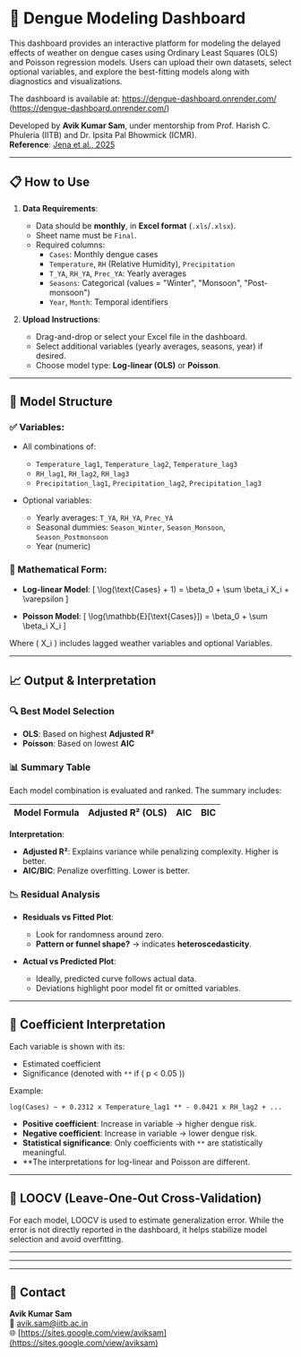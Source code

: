 
# 🦟 Dengue Modeling Dashboard

This dashboard provides an interactive platform for modeling the delayed effects of weather on dengue cases using Ordinary Least Squares (OLS) and Poisson regression models. Users can upload their own datasets, select optional variables, and explore the best-fitting models along with diagnostics and visualizations.

The dashboard is available at: https://dengue-dashboard.onrender.com/ (https://dengue-dashboard.onrender.com/)

Developed by **Avik Kumar Sam**, under mentorship from Prof. Harish C. Phuleria (IITB) and Dr. Ipsita Pal Bhowmick (ICMR).  
**Reference**: [Jena et al., 2025](https://doi.org/10.1080/22221751.2025.2493924)

---

## 📋 How to Use

1. **Data Requirements**:
   - Data should be **monthly**, in **Excel format** (`.xls`/`.xlsx`).
   - Sheet name must be `Final`.
   - Required columns:
     - `Cases`: Monthly dengue cases
     - `Temperature`, `RH` (Relative Humidity), `Precipitation`
     - `T_YA`, `RH_YA`, `Prec_YA`: Yearly averages
     - `Seasons`: Categorical (values = "Winter", "Monsoon", "Post-monsoon")
     - `Year`, `Month`: Temporal identifiers

2. **Upload Instructions**:
   - Drag-and-drop or select your Excel file in the dashboard.
   - Select additional variables (yearly averages, seasons, year) if desired.
   - Choose model type: **Log-linear (OLS)** or **Poisson**.

---

## 🧠 Model Structure

### ✅ Variables:

- All combinations of:
  - `Temperature_lag1`, `Temperature_lag2`, `Temperature_lag3`
  - `RH_lag1`, `RH_lag2`, `RH_lag3`
  - `Precipitation_lag1`, `Precipitation_lag2`, `Precipitation_lag3`

- Optional variables:
  - Yearly averages: `T_YA`, `RH_YA`, `Prec_YA`
  - Seasonal dummies: `Season_Winter`, `Season_Monsoon`, `Season_Postmonsoon`
  - Year (numeric)

### 🧮 Mathematical Form:

- **Log-linear Model**:
  \[
  \log(\text{Cases} + 1) = \beta_0 + \sum \beta_i X_i + \varepsilon
  \]

- **Poisson Model**:
  \[
  \log(\mathbb{E}[\text{Cases}]) = \beta_0 + \sum \beta_i X_i
  \]

Where \( X_i \) includes lagged weather variables and optional Variables.

---

## 📈 Output & Interpretation

### 🔍 Best Model Selection

- **OLS**: Based on highest **Adjusted R²**
- **Poisson**: Based on lowest **AIC**

### 📊 Summary Table

Each model combination is evaluated and ranked. The summary includes:

| Model Formula | Adjusted R² (OLS) | AIC | BIC |
|---------------|------------------|-----|-----|

**Interpretation**:
- **Adjusted R²**: Explains variance while penalizing complexity. Higher is better.
- **AIC/BIC**: Penalize overfitting. Lower is better.

### 📉 Residual Analysis

- **Residuals vs Fitted Plot**:
  - Look for randomness around zero.
  - **Pattern or funnel shape?** → indicates **heteroscedasticity**.

- **Actual vs Predicted Plot**:
  - Ideally, predicted curve follows actual data.
  - Deviations highlight poor model fit or omitted variables.

---

## 📘 Coefficient Interpretation

Each variable is shown with its:
- Estimated coefficient
- Significance (denoted with `**` if \( p < 0.05 \))

Example:
```
log(Cases) ~ + 0.2312 x Temperature_lag1 ** - 0.0421 x RH_lag2 + ...
```

- **Positive coefficient**: Increase in variable → higher dengue risk.
- **Negative coefficient**: Increase in variable → lower dengue risk.
- **Statistical significance**: Only coefficients with `**` are statistically meaningful.
- **The interpretations for log-linear and Poisson are different.

---

## 🔬 LOOCV (Leave-One-Out Cross-Validation)

For each model, LOOCV is used to estimate generalization error. While the error is not directly reported in the dashboard, it helps stabilize model selection and avoid overfitting.

---


---

---

## 👤 Contact

**Avik Kumar Sam**  
📧 [avik.sam@iitb.ac.in](mailto:avik.sam@iitb.ac.in)  
🌐 [https://sites.google.com/view/aviksam](https://sites.google.com/view/aviksam)
